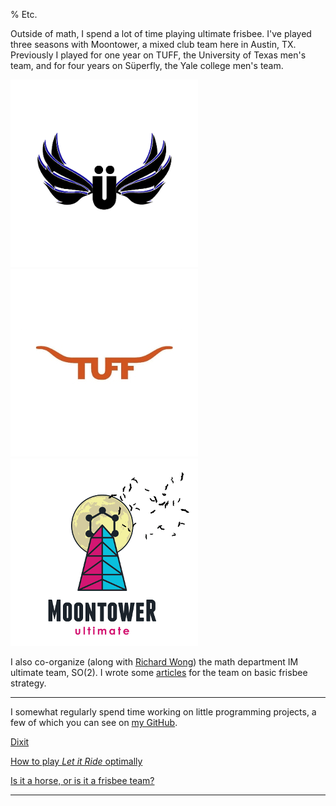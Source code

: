 % Etc.

Outside of math, I spend a lot of time playing ultimate frisbee. I've played three seasons with Moontower, a mixed club team here in Austin, TX. Previously I played for one year on TUFF, the University of Texas men's team, and for four years on Süperfly, the Yale college men's team.

<div class="image-container">
<div class="img-cell"><img src="resources/fly_logo.png" alt="Superfly logo" /></div>
<div class="img-cell"><img src="resources/texas_logo.jpg" alt="TUFF logo" /></div>
<div class="img-cell"><img src="resources/moontower_logo.png" alt="Moontower logo" /></div>
</div>

I also co-organize (along with [Richard Wong](https://web.ma.utexas.edu/users/richard.wong/)) the math department IM ultimate team, SO(2). I wrote some [articles](frisbee) for the team on basic frisbee strategy.

--------------------------------------------------------------------

I somewhat regularly spend time working on little programming projects, a few of which you can see on [my GitHub](https://github.com/tjweisman/).

[Dixit](dixit/)

[How to play *Let it Ride* optimally](frisbee/let_it_ride.html) 

[Is it a horse, or is it a frisbee team?](https://tjweisman.github.io/horseorfris/)

--------------------------------------------------------------------